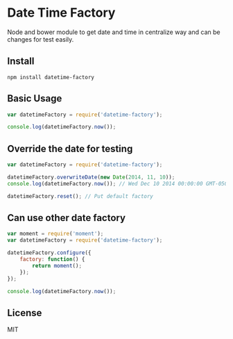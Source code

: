 # Date Time Factory

Node and bower module to get date and time in centralize way and can be changes for test easily.

## Install

```
npm install datetime-factory
```

## Basic Usage

```js
var datetimeFactory = require('datetime-factory');

console.log(datetimeFactory.now());
```

## Override the date for testing

```js
var datetimeFactory = require('datetime-factory');

datetimeFactory.overwriteDate(new Date(2014, 11, 10));
console.log(datetimeFactory.now()); // Wed Dec 10 2014 00:00:00 GMT-0500 (Eastern Standard Time)

datetimeFactory.reset(); // Put default factory

```

## Can use other date factory

```js
var moment = require('moment');
var datetimeFactory = require('datetime-factory');

datetimeFactory.configure({
    factory: function() {
        return moment();
    });
});

console.log(datetimeFactory.now());

```

## License

MIT
